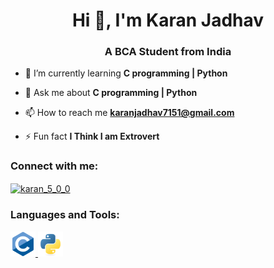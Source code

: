 <h1 align="center">Hi 👋, I'm Karan Jadhav</h1>
<h3 align="center">A BCA Student from India</h3>

- 🌱 I’m currently learning **C programming | Python**

- 💬 Ask me about **C programming | Python**

- 📫 How to reach me **karanjadhav7151@gmail.com**

- ⚡ Fun fact **I Think I am Extrovert**

<h3 align="left">Connect with me:</h3>
<p align="left">
<a href="https://instagram.com/karan_5_0_0" target="blank"><img align="center" src="https://raw.githubusercontent.com/rahuldkjain/github-profile-readme-generator/master/src/images/icons/Social/instagram.svg" alt="karan_5_0_0" height="30" width="40" /></a>
</p>

<h3 align="left">Languages and Tools:</h3>
<p align="left"> <a href="https://www.cprogramming.com/" target="_blank" rel="noreferrer"> <img src="https://raw.githubusercontent.com/devicons/devicon/master/icons/c/c-original.svg" alt="c" width="40" height="40"/> </a> <a href="https://www.python.org" target="_blank" rel="noreferrer"> <img src="https://raw.githubusercontent.com/devicons/devicon/master/icons/python/python-original.svg" alt="python" width="40" height="40"/> </a> </p>
<!--
**karan7151/Karan7151** is a ✨ _special_ ✨ repository because its `README.md` (this file) appears on your GitHub profile.

Here are some ideas to get you started:

- 🔭 I’m currently working on ...
- 🌱 I’m currently learning ...
- 👯 I’m looking to collaborate on ...
- 🤔 I’m looking for help with ...
- 💬 Ask me about ...
- 📫 How to reach me: ...
- 😄 Pronouns: ...
- ⚡ Fun fact: ...
-->
